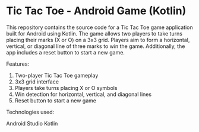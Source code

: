 # Tic Tac Toe - Android Game (Kotlin)

This repository contains the source code for a Tic Tac Toe game application built for Android using Kotlin. The game allows two players to take turns placing their marks (X or O) on a 3x3 grid. Players aim to form a horizontal, vertical, or diagonal line of three marks to win the game. Additionally, the app includes a reset button to start a new game.

Features:

1. Two-player Tic Tac Toe gameplay
2. 3x3 grid interface
3. Players take turns placing X or O symbols
4. Win detection for horizontal, vertical, and diagonal lines
5. Reset button to start a new game

Technologies used:

Android Studio
Kotlin

